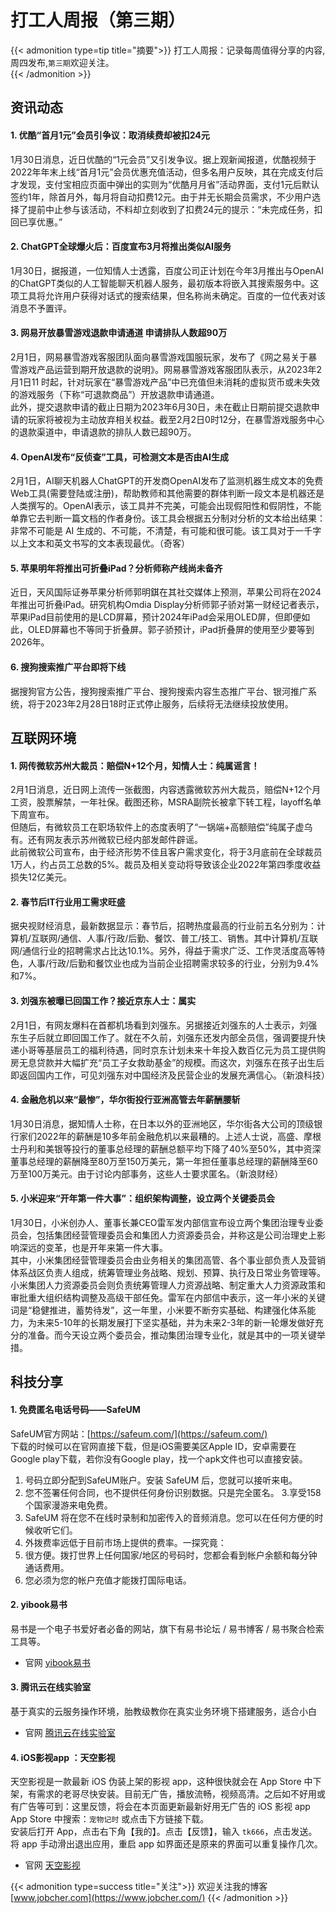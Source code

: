 # 打工人周报（第三期）

{{< admonition type=tip title="摘要">}}
打工人周报：记录每周值得分享的内容,周四发布,`第三期`欢迎关注。  
{{< /admonition >}}
## 资讯动态
#### 1. 优酷“首月1元”会员引争议：取消续费却被扣24元
1月30日消息，近日优酷的“1元会员”又引发争议。据上观新闻报道，优酷视频于2022年年末上线“首月1元”会员优惠充值活动，但多名用户反映，其在完成支付后才发现，支付宝相应页面中弹出的实则为“优酷月月省”活动界面，支付1元后默认签约1年，除首月外，每月将自动扣费12元。由于并无长期会员需求，不少用户选择了提前中止参与该活动，不料却立刻收到了扣费24元的提示：“未完成任务，扣回已享优惠。”

#### 2. ChatGPT全球爆火后：百度宣布3月将推出类似AI服务
1月30日，据报道，一位知情人士透露，百度公司正计划在今年3月推出与OpenAI的ChatGPT类似的人工智能聊天机器人服务，最初版本将嵌入其搜索服务中。这项工具将允许用户获得对话式的搜索结果，但名称尚未确定。百度的一位代表对该消息不予置评。

#### 3. 网易开放暴雪游戏退款申请通道  申请排队人数超90万
2月1日，网易暴雪游戏客服团队面向暴雪游戏国服玩家，发布了《网之易关于暴雪游戏产品运营到期开放退款的说明》。网易暴雪游戏客服团队表示，从2023年2月1日11 时起，针对玩家在“暴雪游戏产品”中已充值但未消耗的虚拟货币或未失效的游戏服务（下称“可退款商品”）开放退款申请通道。  
此外，提交退款申请的截止日期为2023年6月30日，未在截止日期前提交退款申请的玩家将被视为主动放弃相关权益。截至2月2日0时12分，在暴雪游戏服务中心的退款渠道中，申请退款的排队人数已超90万。

#### 4. OpenAI发布“反侦查”工具，可检测文本是否由AI生成
2月1日，AI聊天机器人ChatGPT的开发商OpenAI发布了监测机器生成文本的免费Web工具(需要登陆或注册)，帮助教师和其他需要的群体判断一段文本是机器还是人类撰写的。OpenAI表示，该工具并不完美，可能会出现假阳性和假阴性，不能单靠它去判断一篇文档的作者身份。该工具会根据五分制对分析的文本给出结果：非常不可能是 AI 生成的、不可能，不清楚，有可能和很可能。该工具对于一千字以上文本和英文书写的文本表现最优。（奇客）

#### 5. 苹果明年将推出可折叠iPad？分析师称产线尚未备齐
近日，天风国际证券苹果分析师郭明錤在其社交媒体上预测，苹果公司将在2024年推出可折叠iPad。研究机构Omdia Display分析师郭子骄对第一财经记者表示，苹果iPad目前使用的是LCD屏幕，预计2024年iPad会采用OLED屏，但即便如此，OLED屏幕也不等同于折叠屏。郭子骄预计，iPad折叠屏的使用至少要等到2026年。

#### 6. 搜狗搜索推广平台即将下线
据搜狗官方公告，搜狗搜索推广平台、搜狗搜索内容生态推广平台、银河推广系统，将于2023年2月28日18时正式停止服务，后续将无法继续投放使用。

## 互联网环境
#### 1. 网传微软苏州大裁员：赔偿N+12个月，知情人士：纯属谣言！
2月1日消息，近日网上流传一张截图，内容透露微软苏州大裁员，赔偿N+12个月工资，股票解禁，一年社保。截图还称，MSRA副院长被拿下转工程，layoff名单下周宣布。  
但随后，有微软员工在职场软件上的态度表明了“一锅端+高额赔偿”纯属子虚乌有。还有网友表示苏州微软已经内部发邮件辟谣。  
此前微软公司宣布，由于经济形势不佳且客户需求变化，将于3月底前在全球裁员1万人，约占员工总数的5%。裁员及相关变动将导致该企业2022年第四季度收益损失12亿美元。  

#### 2. 春节后IT行业用工需求旺盛
据央视财经消息，最新数据显示：春节后，招聘热度最高的行业前五名分别为：计算机/互联网/通信、人事/行政/后勤、餐饮、普工/技工、销售。其中计算机/互联网/通信行业的招聘需求占比达10.1%。另外，得益于需求广泛、工作灵活度高等特色，人事/行政/后勤和餐饮业也成为当前企业招聘需求较多的行业，分别为9.4%和7%。

#### 3. 刘强东被曝已回国工作？接近京东人士：属实
2月1日，有网友爆料在首都机场看到刘强东。另据接近刘强东的人士表示，刘强东生子后就立即回国工作了。就在不久前，刘强东还发内部全员信，强调要提升快递小哥等基层员工的福利待遇，同时京东计划未来十年投入数百亿元为员工提供购房无息贷款并大幅扩充“员工子女救助基金”的规模。而这次，刘强东在孩子出生后即返回国内工作，可见刘强东对中国经济及民营企业的发展充满信心。（新浪科技）

#### 4. 金融危机以来“最惨”，华尔街投行亚洲高管去年薪酬腰斩
1月30日消息，据知情人士称，在日本以外的亚洲地区，华尔街各大公司的顶级银行家们2022年的薪酬是10多年前金融危机以来最糟的。上述人士说，高盛、摩根士丹利和美银等投行的董事总经理的薪酬总额平均下降了40%至50%，其中资深董事总经理的薪酬降至80万至150万美元，第一年担任董事总经理的薪酬降至60万至100万美元。由于讨论内部事务，这些人士要求匿名。（新浪财经）

#### 5. 小米迎来“开年第一件大事”：组织架构调整，设立两个关键委员会
1月30日，小米创办人、董事长兼CEO雷军发内部信宣布设立两个集团治理专业委员会，包括集团经营管理委员会和集团人力资源委员会，并称这是公司治理史上影响深远的变革，也是开年来第一件大事。  
其中，小米集团经营管理委员会由业务相关的集团高管、各个事业部负责人及营销体系战区负责人组成，统筹管理业务战略、规划、预算、执行及日常业务管理等。小米集团人力资源委员会则负责统筹管理人力资源战略、制定重大人力资源政策和审批重大组织结构调整及高级干部任免。雷军在内部信中表示，这一年小米的关键词是“稳健推进，蓄势待发”，这一年里，小米要不断夯实基础、构建强化体系能力，为未来5-10年的长期发展打下坚实基础，并为未来2-3年的新一轮爆发做好充分的准备。而今天设立两个委员会，推动集团治理专业化，就是其中的一项关键举措。





## 科技分享
#### 1. 免费匿名电话号码——SafeUM
SafeUM官方网站：[https://safeum.com/](https://safeum.com/)  
下载的时候可以在官网直接下载，但是iOS需要美区Apple ID，安卓需要在Google play下载，若你没有Google play，找一个apk文件也可以直接安装。
1. 号码立即分配到SafeUM账户。安装 SafeUM 后，您就可以接听来电。
2. 您不签署任何合同，也不提供任何身份识别数据。只是完全匿名。
3.享受158个国家漫游来电免费。
4. SafeUM 将在您不在线时录制和加密传入的音频消息。您可以在任何方便的时候收听它们。
5. 外拨费率远低于目前市场上提供的费率。一探究竟：
6. 很方便。拨打世界上任何国家/地区的号码时，您都会看到帐户余额和每分钟通话费用。
7. 您必须为您的帐户充值才能拨打国际电话。

#### 2. yibook易书
易书是一个电子书爱好者必备的网站，旗下有易书论坛 / 易书博客 / 易书聚合检索工具等。
- 官网  [yibook易书](https://yibook.org)  

#### 3. 腾讯云在线实验室
基于真实的云服务操作环境，胎教级教你在真实业务环境下搭建服务，适合小白
- 官网  [腾讯云在线实验室](https://cloud.tencent.com/lab/labslist)  

#### 4. iOS影视app ：天空影视
天空影视是一款最新 iOS 伪装上架的影视 app，这种很快就会在 App Store 中下架，有需求的老哥尽快安装。目前无广告，播放流畅，视频高清。之后如不好用或有广告等可到：这里反馈，将会在本页面更新最新好用无广告的 iOS 影视 app  
App Store 中搜索：`宠物记时` 或点击下方链接下载。  
安装后打开 App，点击右下角【我的】。点击【反馈】，输入 `tk666`，点击发送。将 app 手动滑出退出应用，重启 app 如界面还是原来的界面可以重复操作几次。  

- 官网  [天空影视](https://apps.apple.com/cn/app/id1666044219)    



{{< admonition type=success title="关注">}}
欢迎关注我的博客  
[www.jobcher.com](https://www.jobcher.com/)
{{< /admonition >}}

